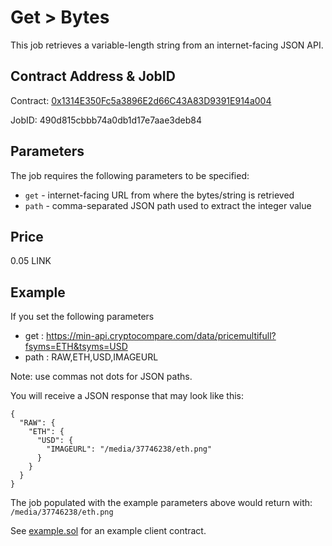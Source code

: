 # Get > Bytes

This job retrieves a variable-length string from an internet-facing JSON API.

## Contract Address & JobID

Contract: [0x1314E350Fc5a3896E2d66C43A83D9391E914a004](https://mumbai.polygonscan.com/address/0x1314E350Fc5a3896E2d66C43A83D9391E914a004)

JobID: 490d815cbbb74a0db1d17e7aae3deb84

## Parameters

The job requires the following parameters to be specified:

* `get` - internet-facing URL from where the bytes/string is retrieved
* `path` - comma-separated JSON path used to extract the integer value

## Price

0.05 LINK

## Example

If you set the following parameters

* get : https://min-api.cryptocompare.com/data/pricemultifull?fsyms=ETH&tsyms=USD
* path : RAW,ETH,USD,IMAGEURL

Note: use commas not dots for JSON paths.

You will receive a JSON response that may look like this:

    {
      "RAW": {
        "ETH": {
          "USD": {
            "IMAGEURL": "/media/37746238/eth.png"
          }
        }
      }
    }

The job populated with the example parameters above would return with: `/media/37746238/eth.png`

See [example.sol](example.sol) for an example client contract.
